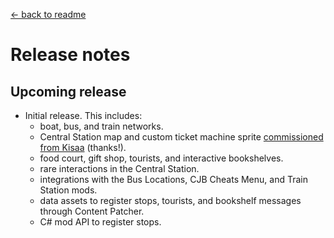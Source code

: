 ﻿[← back to readme](README.md)

# Release notes
## Upcoming release
- Initial release. This includes:
  - boat, bus, and train networks.
  - Central Station map and custom ticket machine sprite [commissioned from Kisaa](https://next.nexusmods.com/profile/crystalinerose) (thanks!).
  - food court, gift shop, tourists, and interactive bookshelves.
  - rare interactions in the Central Station.
  - integrations with the Bus Locations, CJB Cheats Menu, and Train Station mods.
  - data assets to register stops, tourists, and bookshelf messages through Content Patcher.
  - C# mod API to register stops.
